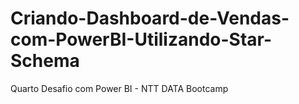 # Criando-Dashboard-de-Vendas-com-PowerBI-Utilizando-Star-Schema
Quarto Desafio com Power BI - NTT DATA Bootcamp
